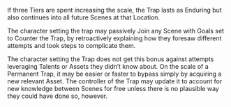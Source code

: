 If three Tiers are spent increasing the scale, the Trap lasts as Enduring but also continues into all future Scenes at that Location.

The character setting the trap may passively Join any Scene with Goals set to Counter the Trap, by retroactively explaining how they foresaw different attempts and took steps to complicate them.

The character setting the Trap does not get this bonus against attempts leveraging Talents or Assets they didn’t know about. On the scale of a Permanent Trap, it may be easier or faster to bypass simply by acquiring a new relevant Asset. The controller of the Trap may update it to account for new knowledge between Scenes for free unless there is no plausible way they could have done so, however.